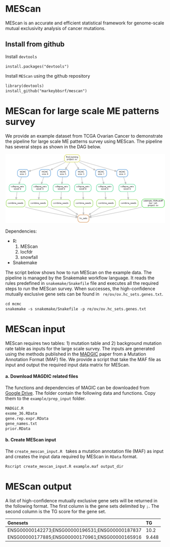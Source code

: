 # MEScan
MEScan is an accurate and efficient statistical framework for genome-scale mutual exclusivity analysis of cancer mutations.

## Install from github

Install `devtools`
```
install.packages("devtools")
```

Install `MEScan` using the github repository
```
library(devtools)
install_github("markeybbsrf/mescan")
```

# MEScan for large scale ME patterns survey
We provide an example dataset from TCGA Ovarian Cancer to demonstrate the pipeline for large scale ME patterns survey using MEScan. The pipeline has several steps as shown in the DAG below.

![pipeline](example/mcmc/snakemake/dag.mcmc.png)

Dependencies:
  * R:
    1. MEScan
    2. locfdr
    3. snowfall
  * Snakemake



The script below shows how to run MEScan on the example data. The pipeline is managed by the Snakemake workflow language. It reads the rules predefined in `snakemake/Snakefile` file and executes all the required steps to run the MEScan survey. When successes, the high-confidence mutually exclusive gene sets can be found in ` re/ov/ov.hc_sets.genes.txt`.

```
cd mcmc
snakemake -s snakemake/Snakefile -p re/ov/ov.hc_sets.genes.txt
```

# MEScan input
MEScan requires two tables: 1) mutation table and 2) background mutation rate table as inputs for the large scale survey. The inputs are generated using the methods published in the [MADGIC](https://www.ncbi.nlm.nih.gov/pubmed/25573922) paper from a Mutation Annotation Format (MAF) file. We provide a script that take the MAF file as input and output the required input data matrix for MEScan.

#### a. Download MAGDIC related files

The functions and dependencies of MAGIC can be downloaded from [Google Drive](https://drive.google.com/a/g.uky.edu/file/d/15-QjT-8hqWin8gtJQzi5Y-wW3808_UKr/view?usp=sharing). The folder contain the following data and functions. Copy them to the `example/prep_input` folder.

```
MADGiC.R
exome_36.RData
gene.rep.expr.RData
gene_names.txt
prior.RData
```
#### b. Create MEScan input

The `create_mescan_input.R ` takes a mutation annotation file (MAF) as input and creates the input data required by MEScan in `RData` format. 

```
Rscript create_mescan_input.R example.maf output_dir
```


# MEScan output

A list of high-confidence mutually exclusive gene sets will be returned in the following format. The first column is the gene sets delimited by `;`. The second column is the TG score for the gene set.

| Genesets                                        | TG    |
| :---------------------------------------------- | :---- |
| ENSG00000142273;ENSG00000196531;ENSG00000187837 | 10.2  |
| ENSG00000177885;ENSG00000170961;ENSG00000165916 | 9.448 |

